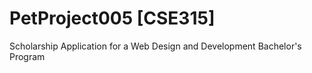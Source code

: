 # PetProject005 [CSE315]
Scholarship Application for a Web Design and Development Bachelor's Program

